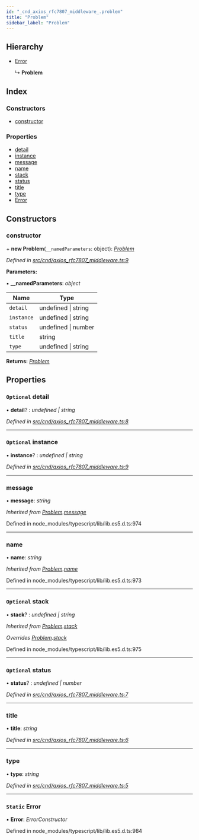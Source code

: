 ```yaml
---
id: "_cnd_axios_rfc7807_middleware_.problem"
title: "Problem"
sidebar_label: "Problem"
---
```


## Hierarchy

* [Error](_cnd_axios_rfc7807_middleware_.problem.md#static-error)

  ↳ **Problem**

## Index

### Constructors

* [constructor](_cnd_axios_rfc7807_middleware_.problem.md#constructor)

### Properties

* [detail](_cnd_axios_rfc7807_middleware_.problem.md#optional-detail)
* [instance](_cnd_axios_rfc7807_middleware_.problem.md#optional-instance)
* [message](_cnd_axios_rfc7807_middleware_.problem.md#message)
* [name](_cnd_axios_rfc7807_middleware_.problem.md#name)
* [stack](_cnd_axios_rfc7807_middleware_.problem.md#optional-stack)
* [status](_cnd_axios_rfc7807_middleware_.problem.md#optional-status)
* [title](_cnd_axios_rfc7807_middleware_.problem.md#title)
* [type](_cnd_axios_rfc7807_middleware_.problem.md#type)
* [Error](_cnd_axios_rfc7807_middleware_.problem.md#static-error)

## Constructors

###  constructor

\+ **new Problem**(`__namedParameters`: object): *[Problem](_cnd_axios_rfc7807_middleware_.problem.md)*

*Defined in [src/cnd/axios_rfc7807_middleware.ts:9](https://github.com/comit-network/comit-js-sdk/blob/cef77e4/src/cnd/axios_rfc7807_middleware.ts#L9)*

**Parameters:**

▪ **__namedParameters**: *object*

Name | Type |
------ | ------ |
`detail` | undefined &#124; string |
`instance` | undefined &#124; string |
`status` | undefined &#124; number |
`title` | string |
`type` | undefined &#124; string |

**Returns:** *[Problem](_cnd_axios_rfc7807_middleware_.problem.md)*

## Properties

### `Optional` detail

• **detail**? : *undefined | string*

*Defined in [src/cnd/axios_rfc7807_middleware.ts:8](https://github.com/comit-network/comit-js-sdk/blob/cef77e4/src/cnd/axios_rfc7807_middleware.ts#L8)*

___

### `Optional` instance

• **instance**? : *undefined | string*

*Defined in [src/cnd/axios_rfc7807_middleware.ts:9](https://github.com/comit-network/comit-js-sdk/blob/cef77e4/src/cnd/axios_rfc7807_middleware.ts#L9)*

___

###  message

• **message**: *string*

*Inherited from [Problem](_cnd_axios_rfc7807_middleware_.problem.md).[message](_cnd_axios_rfc7807_middleware_.problem.md#message)*

Defined in node_modules/typescript/lib/lib.es5.d.ts:974

___

###  name

• **name**: *string*

*Inherited from [Problem](_cnd_axios_rfc7807_middleware_.problem.md).[name](_cnd_axios_rfc7807_middleware_.problem.md#name)*

Defined in node_modules/typescript/lib/lib.es5.d.ts:973

___

### `Optional` stack

• **stack**? : *undefined | string*

*Inherited from [Problem](_cnd_axios_rfc7807_middleware_.problem.md).[stack](_cnd_axios_rfc7807_middleware_.problem.md#optional-stack)*

*Overrides [Problem](_cnd_axios_rfc7807_middleware_.problem.md).[stack](_cnd_axios_rfc7807_middleware_.problem.md#optional-stack)*

Defined in node_modules/typescript/lib/lib.es5.d.ts:975

___

### `Optional` status

• **status**? : *undefined | number*

*Defined in [src/cnd/axios_rfc7807_middleware.ts:7](https://github.com/comit-network/comit-js-sdk/blob/cef77e4/src/cnd/axios_rfc7807_middleware.ts#L7)*

___

###  title

• **title**: *string*

*Defined in [src/cnd/axios_rfc7807_middleware.ts:6](https://github.com/comit-network/comit-js-sdk/blob/cef77e4/src/cnd/axios_rfc7807_middleware.ts#L6)*

___

###  type

• **type**: *string*

*Defined in [src/cnd/axios_rfc7807_middleware.ts:5](https://github.com/comit-network/comit-js-sdk/blob/cef77e4/src/cnd/axios_rfc7807_middleware.ts#L5)*

___

### `Static` Error

▪ **Error**: *ErrorConstructor*

Defined in node_modules/typescript/lib/lib.es5.d.ts:984

